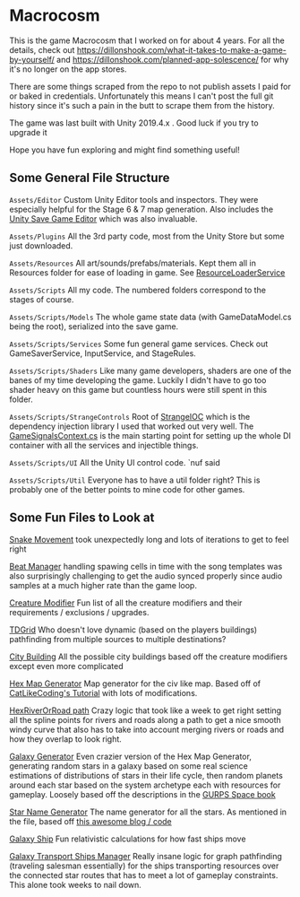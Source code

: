 # Macrocosm

This is the game Macrocosm that I worked on for about 4 years.  For all the details, check out https://dillonshook.com/what-it-takes-to-make-a-game-by-yourself/ and https://dillonshook.com/planned-app-solescence/ for why it's no longer on the app stores.

There are some things scraped from the repo to not publish assets I paid for or baked in credentials.  Unfortunately this means I can't post the full git history since it's such a pain in the butt to scrape them from the history.

The game was last built with Unity 2019.4.x . Good luck if you try to upgrade it

Hope you have fun exploring and might find something useful!


## Some General File Structure

`Assets/Editor` Custom Unity Editor tools and inspectors.  They were especially helpful for the Stage 6 & 7 map generation.  Also includes the [Unity Save Game Editor](https://dillonshook.com/unity-save-game-editor/) which was also invaluable.

`Assets/Plugins` All the 3rd party code, most from the Unity Store but some just downloaded.

`Assets/Resources` All art/sounds/prefabs/materials.  Kept them all in Resources folder for ease of loading in game.  See [ResourceLoaderService](./Assets/Scripts/Services/ResourceLoaderService.cs)

`Assets/Scripts` All my code.  The numbered folders correspond to the stages of course.

`Assets/Scripts/Models` The whole game state data (with GameDataModel.cs being the root), serialized into the save game.

`Assets/Scripts/Services` Some fun general game services.  Check out GameSaverService, InputService, and StageRules.

`Assets/Scripts/Shaders` Like many game developers, shaders are one of the banes of my time developing the game.  Luckily I didn't have to go too shader heavy on this game but countless hours were still spent in this folder.

`Assets/Scripts/StrangeControls` Root of [StrangeIOC](https://strangeioc.github.io/strangeioc/) which is the dependency injection library I used that worked out very well.  The [GameSignalsContext.cs](./Assets/Scripts/StrangeControls/GameSignalsContext.cs) is the main starting point for setting up the whole DI container with all the services and injectible things.

`Assets/Scripts/UI` All the Unity UI control code. `nuf said

`Assets/Scripts/Util` Everyone has to have a util folder right?  This is probably one of the better points to mine code for other games.

## Some Fun Files to Look at

[Snake Movement](./Assets/Scripts/2/Snake.cs#L474) took unexpectedly long and lots of iterations to get to feel right

[Beat Manager](./Assets/Scripts/3/BeatManager.cs#L312) handling spawing cells in time with the song templates was also surprisingly challenging to get the audio synced properly since audio samples at a much higher rate than the game loop.

[Creature Modifier](./Assets/Scripts/4/CreatureModifier.cs) Fun list of all the creature modifiers and their requirements / exclusions / upgrades.

[TDGrid](./Assets/Scripts/5/TdGrid.cs) Who doesn't love dynamic (based on the players buildings) pathfinding from multiple sources to multiple destinations?

[City Building](./Assets/Scripts/6/CityBuilding.cs) All the possible city buildings based off the creature modifiers except even more complicated

[Hex Map Generator](./Assets/Scripts/6/HexMapGenerator.cs) Map generator for the civ like map. Based off of [CatLikeCoding's Tutorial](https://catlikecoding.com/unity/tutorials/hex-map/part-26/) with lots of modifications.

[HexRiverOrRoad path](./Assets/Scripts/6/HexRiverOrRoad.cs#L89) Crazy logic that took like a week to get right setting all the spline points for rivers and roads along a path to get a nice smooth windy curve that also has to take into account merging rivers or roads and how they overlap to look right.

[Galaxy Generator](./Assets/Scripts/7/GalaxyGenerator.cs) Even crazier version of the Hex Map Generator, generating random stars in a galaxy based on some real science estimations of distributions of stars in their life cycle, then random planets around each star based on the system archetype each with resources for gameplay.  Loosely based off the descriptions in the [GURPS Space book](https://www.sjgames.com/gurps/books/space/)

[Star Name Generator](./Assets/Scripts/7/StarName.cs) The name generator for all the stars. As mentioned in the file, based off [this awesome blog / code](https://martindevans.me/game-development/2016/01/14/Procedural-Generation-For-Dummies-Galaxies/)

[Galaxy Ship](./Assets/Scripts/7/GalaxyShip.cs#L391) Fun relativistic calculations for how fast ships move

[Galaxy Transport Ships Manager](./Assets/Scripts/7/GalaxyTransportShipsManager.cs) Really insane logic for graph pathfinding (traveling salesman essentially) for the ships transporting resources over the connected star routes that has to meet a lot of gameplay constraints.  This alone took weeks to nail down.


